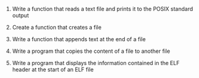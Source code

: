 1) Write a function that reads a text file and prints it to the POSIX standard output

2) Create a function that creates a file

3) Write a function that appends text at the end of a file

4) Write a program that copies the content of a file to another file

5) Write a program that displays the information contained in the ELF header at the start of an ELF file
